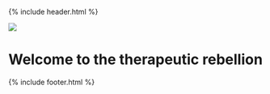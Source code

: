 {% include header.html %}
<div class="som-splash">
  <div class="som_splash__image-wrapper">
    <img class="som-splash__image" src="{{page ['header image']}}">
  </div>
  <div class="som-cirlce__large">
    <h1>Welcome to the <span>therapeutic</span> <span class="som-splash__broken-text">rebellion</span></h1>
  </div>
</div>

<div class="som-panel">

</div>

<div class="som-content__grid">
    <div class="som-wrapper flex wrap">
      <div class="som-square__1"></div>
      <div class="som-square__2"></div>
      <div class="som-square__2"></div>
      <div class="som-square__1"></div>
    </div>
</div>
{% include footer.html %}
